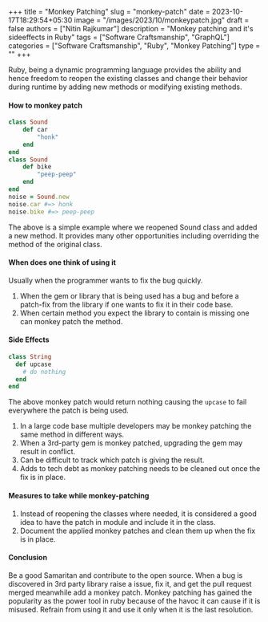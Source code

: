 +++
title = "Monkey Patching"
slug = "monkey-patch"
date = 2023-10-17T18:29:54+05:30
image = "/images/2023/10/monkeypatch.jpg"
draft = false
authors = ["Nitin Rajkumar"]
description = "Monkey patching and it's sideeffects in Ruby"
tags = ["Software Craftsmanship", "GraphQL"]
categories = ["Software Craftsmanship", "Ruby", "Monkey Patching"]
type = ""
+++

Ruby, being a dynamic programming language provides the ability and hence freedom to reopen the existing classes and change their behavior during runtime by adding new methods or modifying existing methods. 

#### How to monkey patch

```ruby
class Sound
	def car
		"honk"
	end
end
class Sound
	def bike
		"peep-peep"
	end
end
noise = Sound.new
noise.car #=> honk
noise.bike #=> peep-peep
```
The above is a simple example where we reopened Sound class and added a new method. It provides many other opportunities including overriding the method of the original class.

#### When does one think of using it
Usually when the programmer wants to fix the bug quickly.
1. When the gem or library that is being used has a bug and before a patch-fix from the library if one wants to fix it in their code base.
2. When certain method you expect the library to contain is missing one can monkey patch the method.

#### Side Effects

```ruby
class String
  def upcase
    # do nothing 
  end
end
```
The above monkey patch would return nothing causing the `upcase` to fail everywhere the patch is being used.
1. In a large code base multiple developers may be monkey patching the same method in different ways.
2. When a 3rd-party gem is monkey patched, upgrading the gem may result in conflict.
3. Can be difficult to track which patch is giving the result.
4. Adds to tech debt as monkey patching needs to be cleaned out once the fix is in place.
#### Measures to take while monkey-patching
 
1. Instead of reopening the classes where needed, it is considered a good idea to have the patch in module and include it in the class.
2. Document the applied monkey patches and clean them up when the fix is in place.

#### Conclusion

Be a good Samaritan and contribute to the open source. When a bug is discovered in 3rd party library raise a issue, fix it, and get the pull request merged meanwhile add a monkey patch. Monkey patching has gained the popularity as the power tool in ruby because of the havoc it can cause if it is misused. Refrain from using it and use it only when it is the last resolution.

